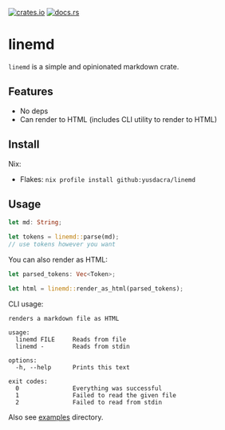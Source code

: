 [![crates.io](https://img.shields.io/crates/v/linemd)](https://crates.io/crates/linemd)
[![docs.rs](https://docs.rs/linemd/badge.svg)](https://docs.rs/linemd)

# linemd
`linemd` is a simple and opinionated markdown crate.

## Features
- No deps
- Can render to HTML (includes CLI utility to render to HTML)

## Install
Nix:
- Flakes: `nix profile install github:yusdacra/linemd`

## Usage
```rust
let md: String;

let tokens = linemd::parse(md);
// use tokens however you want
```

You can also render as HTML:
```rust
let parsed_tokens: Vec<Token>;

let html = linemd::render_as_html(parsed_tokens);
```

CLI usage:
```
renders a markdown file as HTML

usage:
  linemd FILE     Reads from file
  linemd -        Reads from stdin

options:
  -h, --help      Prints this text

exit codes:
  0               Everything was successful
  1               Failed to read the given file
  2               Failed to read from stdin
```

Also see [examples](examples) directory.